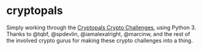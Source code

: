 # cryptopals
Simply working through the [Cryptopals Crypto Challenges](http://cryptopals.com), using Python 3.  Thanks to @tqbf, @spdevlin, @iamalexalright, @marcinw, and the rest of the involved crypto gurus for making these crypto challenges into a thing.
